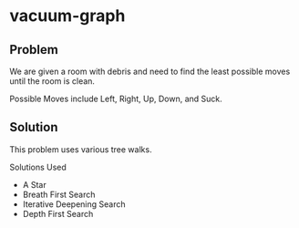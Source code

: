 # vacuum-graph

## Problem

We are given a room with debris and need to find the least possible moves until the room is clean.

Possible Moves include Left, Right, Up, Down, and Suck.

## Solution

This problem uses various tree walks.

Solutions Used

* A Star
* Breath First Search
* Iterative Deepening Search
* Depth First Search
